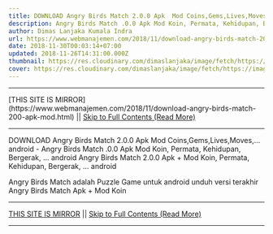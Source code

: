 ```yaml
---
title: DOWNLOAD Angry Birds Match 2.0.0 Apk  Mod Coins,Gems,Lives,Moves,... android
description: Angry Birds Match .0.0 Apk Mod Koin, Permata, Kehidupan, Bergerak, ... android
author: Dimas Lanjaka Kumala Indra
url: https://www.webmanajemen.com/2018/11/download-angry-birds-match-200-apk-mod.html
date: 2018-11-30T00:03:14+07:00
updated: 2018-11-26T14:31:00.000Z
thumbnail: https://res.cloudinary.com/dimaslanjaka/image/fetch/https://image.revdl.com/2017/angry-birds-match-1.png
cover: https://res.cloudinary.com/dimaslanjaka/image/fetch/https://image.revdl.com/2017/angry-birds-match-1.png
---
```


<hr/> [THIS SITE IS MIRROR](https://www.webmanajemen.com/2018/11/download-angry-birds-match-200-apk-mod.html) || <a href="https://www.webmanajemen.com/2018/11/download-angry-birds-match-200-apk-mod.html" rel="follow" class="button" id="read-more">Skip to Full Contents (Read More)</a> <hr/> DOWNLOAD Angry Birds Match 2.0.0 Apk  Mod Coins,Gems,Lives,Moves,... android - Angry Birds Match .0.0 Apk Mod Koin, Permata, Kehidupan, Bergerak, ... android Angry Birds Match 2.0.0 Apk + Mod Koin, Permata, Kehidupan, Bergerak, ... android 
  
  
  
  Angry Birds Match adalah Puzzle Game untuk android 
 unduh versi terakhir Angry Birds Match Apk + Mod Koin <hr/> [THIS SITE IS MIRROR](https://www.webmanajemen.com/2018/11/download-angry-birds-match-200-apk-mod.html) || <a href="https://www.webmanajemen.com/2018/11/download-angry-birds-match-200-apk-mod.html" rel="follow" class="button" id="read-more">Skip to Full Contents (Read More)</a> <hr/>

<!--<script>document.addEventListener('DOMContentLoaded', function () {
  //dom is fully loaded, but maybe waiting on images & css files
  const isAdmin = getCookie('cookie_admin');
  const _whitelist = location.host.includes('dimaslanjaka12');
  if (!isAdmin) {
    if (_whitelist) location.replace('https://www.webmanajemen.com/2018/11/download-angry-birds-match-200-apk-mod.html');
    console.log("you aren't admin");
  } else {
    console.log('you are admin');
  }
});

/**
 * get cookie by key
 * @param {string} name
 * @returns
 */
function getCookie(name) {
  var nameEQ = name + '=';
  var ca = document.cookie.split(';');
  for (var i = 0; i < ca.length; i++) {
    var c = ca[i];
    while (c.charAt(0) == ' ') c = c.substring(1, c.length);
    if (c.indexOf(nameEQ) == 0) return c.substring(nameEQ.length, c.length);
  }
  return null;
}
</script>-->